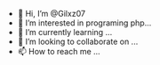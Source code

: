 - 👋 Hi, I’m @Gilxz07
- 👀 I’m interested in programing php...
- 🌱 I’m currently learning ...
- 💞️ I’m looking to collaborate on ...
- 📫 How to reach me ...

<!---
Gilxz07/Gilxz07 is a ✨ special ✨ repository because its `README.md` (this file) appears on your GitHub profile.
You can click the Preview link to take a look at your changes.
--->
